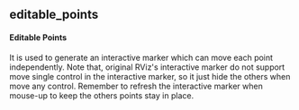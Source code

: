 ## editable_points

#### Editable Points
It is used to generate an interactive marker which can move each point independently.
Note that, original RViz's interactive marker do not support move single control in
the interactive marker, so it just hide the others when move any control. Remember to
refresh the interactive marker when mouse-up to keep the others points stay in place.
